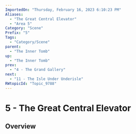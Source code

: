 ```yaml
---
ImportedOn: "Thursday, February 16, 2023 6:10:23 PM"
Aliases:
  - "The Great Central Elevator"
  - "Area 5"
Category: "Scene"
Prefix: "5"
Tags:
  - "Category/Scene"
parent:
  - "The Inner Tomb"
up:
  - "The Inner Tomb"
prev:
  - "4 - The Grand Gallery"
next:
  - "11 - The Isle Under Underisle"
RWtopicId: "Topic_9788"
---
```

# 5 - The Great Central Elevator
## Overview
